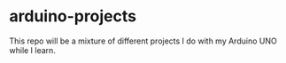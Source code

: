 # arduino-projects

This repo will be a mixture of different projects I do with my Arduino UNO
while I learn. 
